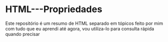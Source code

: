 # HTML---Propriedades
Este repositório é um resumo de HTML separado em tópicos feito por mim com tudo que eu aprendi até agora, vou utiliza-lo para consulta rápida quando precisar
